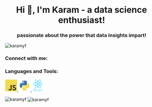 <h1 align="center">Hi 👋, I'm Karam - a data science enthusiast!</h1>
<h3 align="center">passionate about the power that data insights impart!</h3>

<p align="left"> <img src="https://komarev.com/ghpvc/?username=karamyf&label=Profile%20views&color=0e75b6&style=flat" alt="karamyf" /> </p>

<h3 align="left">Connect with me:</h3>
<p align="left">
</p>

<h3 align="left">Languages and Tools:</h3>
<p align="left"> <a href="https://developer.mozilla.org/en-US/docs/Web/JavaScript" target="_blank" rel="noreferrer"> <img src="https://raw.githubusercontent.com/devicons/devicon/master/icons/javascript/javascript-original.svg" alt="javascript" width="40" height="40"/> </a> <a href="https://www.python.org" target="_blank" rel="noreferrer"> <img src="https://raw.githubusercontent.com/devicons/devicon/master/icons/python/python-original.svg" alt="python" width="40" height="40"/> </a> <a href="https://reactjs.org/" target="_blank" rel="noreferrer"> <img src="https://raw.githubusercontent.com/devicons/devicon/master/icons/react/react-original-wordmark.svg" alt="react" width="40" height="40"/> </a> </p>

<p><img align="left" src="https://github-readme-stats.vercel.app/api/top-langs?username=karamyf&show_icons=true&locale=en&layout=compact" alt="karamyf" /></p>

<p>&nbsp;<img align="center" src="https://github-readme-stats.vercel.app/api?username=karamyf&show_icons=true&locale=en" alt="karamyf" /></p>
